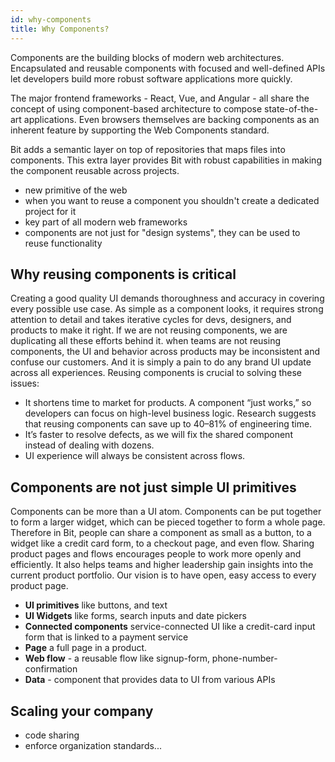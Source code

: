 ```yaml
---
id: why-components
title: Why Components?
---
```


Components are the building blocks of modern web architectures. Encapsulated and reusable components with focused and well-defined APIs let developers build more robust software applications more quickly.

The major frontend frameworks - React, Vue, and Angular - all share the concept of using component-based architecture to compose state-of-the-art applications. Even browsers themselves are backing components as an inherent feature by supporting the Web Components standard.

Bit adds a semantic layer on top of repositories that maps files into components. This extra layer provides Bit with robust capabilities in making the component reusable across projects.

- new primitive of the web
- when you want to reuse a component you shouldn't create a dedicated project for it
- key part of all modern web frameworks
- components are not just for "design systems", they can be used to reuse functionality

## Why reusing components is critical

Creating a good quality UI demands thoroughness and accuracy in covering every possible use case. As simple as a component looks, it requires strong attention to detail and takes iterative cycles for devs, designers, and products to make it right. If we are not reusing components, we are duplicating all these efforts behind it. when teams are not reusing components, the UI and behavior across products may be inconsistent and confuse our customers. And it is simply a pain to do any brand UI update across all experiences.
Reusing components is crucial to solving these issues:

- It shortens time to market for products. A component “just works,” so developers can focus on high-level business logic. Research suggests that reusing components can save up to 40–81% of engineering time.
- It’s faster to resolve defects, as we will fix the shared component instead of dealing with dozens.
- UI experience will always be consistent across flows.

## Components are not just simple UI primitives

Components can be more than a UI atom. Components can be put together to form a larger widget, which can be pieced together to form a whole page. Therefore in Bit, people can share a component as small as a button, to a widget like a credit card form, to a checkout page, and even flow.
Sharing product pages and flows encourages people to work more openly and efficiently. It also helps teams and higher leadership gain insights into the current product portfolio. Our vision is to have open, easy access to every product page.

- **UI primitives** like buttons, and text
- **UI Widgets** like forms, search inputs and date pickers
- **Connected components** service-connected UI like a credit-card input form that is linked to a payment service
- **Page** a full page in a product.
- **Web flow** - a reusable flow like signup-form, phone-number-confirmation
- **Data** - component that provides data to UI from various APIs

## Scaling your company

- code sharing
- enforce organization standards...
